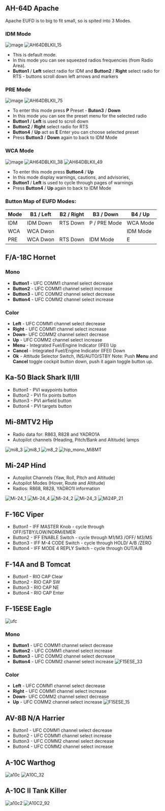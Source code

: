 ## AH-64D Apache
Apache EUFD is to big to fit small, so is spited into 3 Modes.
### IDM Mode
![image](https://user-images.githubusercontent.com/475312/174402796-70cffc15-f238-44b2-aeab-8eed55706fcb.png)
![AH64DBLKII_15](https://user-images.githubusercontent.com/475312/174402823-330a0fcc-ee56-4591-93e9-650e8cb9f975.png)
* This is default mode.
* In this mode you can see squeezed radios frequencies (from Radio Area).
* **Button1** / **Left** select radio for IDM  and **Button2** / **Right** select radio for RTS - buttons scroll down left arrows and markers

### PRE Mode
![image](https://user-images.githubusercontent.com/475312/174403195-22e5e4c3-ef0b-4046-93e2-0b494d9b1e5f.png)
![AH64DBLKII_75](https://user-images.githubusercontent.com/475312/174403242-5da96391-e8ca-4b35-821d-0952655b7aef.png)
* To enter this mode press **P** Preset - **Buton3** / **Down**
* In this mode you can see the preset menu for the selected radio
* **Button1** / **Left** is used to scroll down
* **Button2** / **Right** select radio for RTS
* **Button4** / **Up** act as **E** Enter you can choose selected preset
* Press **Button3** / **Down** again to back to IDM Mode

### WCA Mode
![image](https://user-images.githubusercontent.com/475312/174404777-e95bb92b-1961-4322-af17-54f5e5b3335c.png)
![AH64DBLKII_38](https://user-images.githubusercontent.com/475312/174404833-d3483c00-ebdb-40b6-92de-9b85f11ce601.png)
![AH64DBLKII_49](https://user-images.githubusercontent.com/475312/174405106-68364682-e1e2-4977-b92e-e558cf97d133.png)
* To enter this mode press **Button4** / **Up**
* In this mode display warnings, cautions, and advisories,
* **Button1** / **Left** is used to cycle through pages of warnings
* Press **Button4** / **Up** again to back to IDM Mode

### Button Map of EUFD Modes:
| Mode | B1 / Left | B2 / Right | B3 / Down    | B4 / Up  |
|------|-----------|------------|--------------|----------|
| IDM  | IDM Down  |  RTS Down  | P / PRE Mode | WCA Mode |
| WCA  | WCA Dwon  |            |              | IDM Mode |
| PRE  | WCA Dwon  |  RTS Down  | IDM Mode     | E        |

## F/A-18C Hornet

### Mono
* **Button1** - UFC COMM1 channel select decrease
* **Button2** - UFC COMM1 channel select increase
* **Button3** - UFC COMM2 channel select decrease
* **Button4** - UFC COMM2 channel select increase

### Color
* **Left** - UFC COMM1 channel select decrease
* **Right** - UFC COMM1 channel select increase
* **Down**- UFC COMM2 channel select decrease
* **Up** - UFC COMM2 channel select increase
* **Menu** - Integrated Fuel/Engine Indicator (IFEI) Up
* **Cancel** - Integrated Fuel/Engine Indicator (IFEI) Down
* **Ok** - Attitude Selector Switch, INS/AUTO/STBY
Note: Push **Menu** and **Cancel** toggle cockpit button down, push it again toggle button up.

## Ka-50 Black Shark II/III
* Button1 - PVI waypoints button
* Button2 - PVI fix points button
* Button3 - PVI airfield button
* Button4 - PVI targets button

## Mi-8MTV2 Hip
* Radio data for: R863, R828 and YADRO1A
* Autopilot channels (Heading, Pitch/Bank and Altitude) lamps

![mi8_3](https://user-images.githubusercontent.com/475312/215277461-8c5f082c-9389-41a9-a962-ef79aeeaf687.png)
![mi8_1](https://user-images.githubusercontent.com/475312/215277460-a7b59e76-8082-426e-abeb-08a596aa2779.png)
![m8_2](https://user-images.githubusercontent.com/475312/215277457-4bc96c0f-0dcc-4780-9ac1-9c4a8e39fc00.png)
![hip_mono_Mi8MT](https://user-images.githubusercontent.com/475312/215359004-71675660-68f1-4739-8622-9f8b538971d5.png)

## Mi-24P Hind
* Autopilot Channels (Yaw, Roll, Pitch and Altitude)
* Autopilot Modes (Hover, Route and Altitude)
* Radios: R868, R828, YADRO1I information

![Mi-24_1](https://user-images.githubusercontent.com/475312/215358866-f1fa00a1-6153-4a29-9938-4791c9a480dc.png)
![Mi-24_4](https://user-images.githubusercontent.com/475312/215358879-027c53ee-652b-4295-8f67-81932640d2f0.png)
![Mi-24_2](https://user-images.githubusercontent.com/475312/215358870-2bbf3ce1-2d4e-469c-998c-645966693a06.png)
![Mi-24_3](https://user-images.githubusercontent.com/475312/215358872-17082a89-156d-4281-8ad0-9571fe0f9f60.png)
![Mi24P_21](https://user-images.githubusercontent.com/475312/215358829-2c3713a5-ecd3-4cae-a59c-c9fdc89c1863.png)

## F-16C Viper
* Button1 - IFF MASTER Knob - cycle through OFF/STBY/LOW/NORM/EMER
* Button2 - IFF ENABLE Switch - cycle through M1/M3 /OFF/ M3/MS
* Button3 - IFF M-4 CODE Switch - cycle through HOLD/ A/B /ZERO
* Button4 - IFF MODE 4 REPLY Switch - cycle through OUT/A/B

## F-14A and B Tomcat
* Button1 - RIO CAP Clear
* Button2 - RIO CAP SW
* Button3 - RIO CAP NE
* Button4 - RIO CAP Enter

## F-15ESE Eagle
![ufc](https://github.com/emcek/dcspy/assets/475312/05b952d8-25c1-4c5d-a619-abed03de21fd)

### Mono
* **Button1** - UFC COMM1 channel select decrease
* **Button2** - UFC COMM1 channel select increase
* **Button3** - UFC COMM2 channel select decrease
* **Button4** - UFC COMM2 channel select increase
![F15ESE_33](https://github.com/emcek/dcspy/assets/475312/4318a6a5-2657-493a-b4f4-287bc72359dc)

### Color
* **Left** - UFC COMM1 channel select decrease
* **Right** - UFC COMM1 channel select increase
* **Down**- UFC COMM2 channel select decrease
* **Up** - UFC COMM2 channel select increase
![F15ESE_15](https://github.com/emcek/dcspy/assets/475312/d486be80-77b1-4863-b47d-56278b2f9401)

## AV-8B N/A Harrier
* Button1 - UFC COMM1 channel select decrease
* Button2 - UFC COMM1 channel select increase
* Button3 - UFC COMM2 channel select decrease
* Button4 - UFC COMM2 channel select increase

## A-10C Warthog
![a10c](https://github.com/emcek/dcspy/assets/475312/a4d3c563-18e8-469e-808b-6504be7ceaec)
![A10C_32](https://github.com/emcek/dcspy/assets/475312/245c3bf8-ba75-483e-9d16-a7dfb7d1cd4b)

## A-10C II Tank Killer
![a10c2](https://github.com/emcek/dcspy/assets/475312/b80f59e1-0d4d-4f00-a762-da4cfd87e10b)
![A10C2_92](https://github.com/emcek/dcspy/assets/475312/ff47d6af-d0a3-440a-9835-552011db3b4f)
